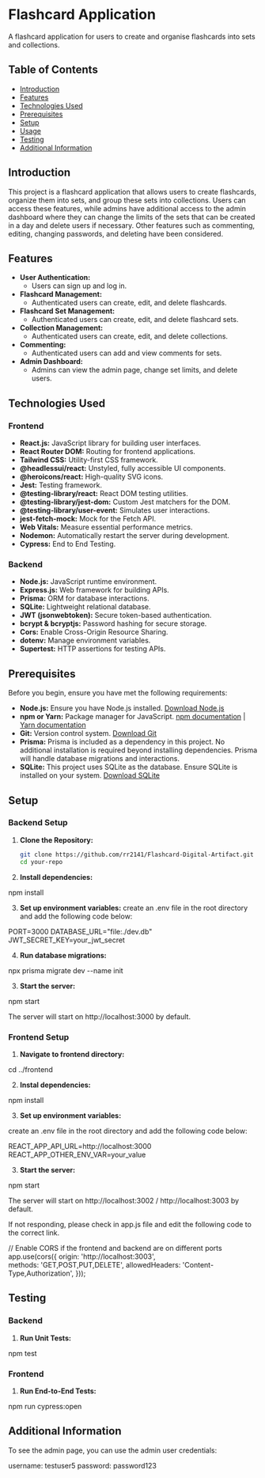 # Flashcard Application

A flashcard application for users to create and organise flashcards into sets and collections.

## Table of Contents

- [Introduction](#introduction)
- [Features](#features)
- [Technologies Used](#technologies-used)
- [Prerequisites](#prerequisites)
- [Setup](#setup)
- [Usage](#usage)
- [Testing](#testing)
- [Additional Information](#additional-information)

## Introduction

This project is a flashcard application that allows users to create flashcards, organize them into sets, and group these sets into collections. Users can access these features, while admins have additional access to the admin dashboard where they can change the limits of the sets that can be created in a day and delete users if necessary. Other features such as commenting, editing, changing passwords, and deleting have been considered.

## Features

- **User Authentication:**
  - Users can sign up and log in.
- **Flashcard Management:**
  - Authenticated users can create, edit, and delete flashcards.
- **Flashcard Set Management:**
  - Authenticated users can create, edit, and delete flashcard sets.
- **Collection Management:**
  - Authenticated users can create, edit, and delete collections.
- **Commenting:**
  - Authenticated users can add and view comments for sets.
- **Admin Dashboard:**
  - Admins can view the admin page, change set limits, and delete users.

## Technologies Used
### Frontend

- **React.js:** JavaScript library for building user interfaces.
- **React Router DOM:** Routing for frontend applications.
- **Tailwind CSS:** Utility-first CSS framework.
- **@headlessui/react:** Unstyled, fully accessible UI components.
- **@heroicons/react:** High-quality SVG icons.
- **Jest:** Testing framework.
- **@testing-library/react:** React DOM testing utilities.
- **@testing-library/jest-dom:** Custom Jest matchers for the DOM.
- **@testing-library/user-event:** Simulates user interactions.
- **jest-fetch-mock:** Mock for the Fetch API.
- **Web Vitals:** Measure essential performance metrics.
- **Nodemon:** Automatically restart the server during development.
- **Cypress:** End to End Testing.

### Backend

- **Node.js:** JavaScript runtime environment.
- **Express.js:** Web framework for building APIs.
- **Prisma:** ORM for database interactions.
- **SQLite:** Lightweight relational database.
- **JWT (jsonwebtoken):** Secure token-based authentication.
- **bcrypt & bcryptjs:** Password hashing for secure storage.
- **Cors:** Enable Cross-Origin Resource Sharing.
- **dotenv:** Manage environment variables.
- **Supertest:** HTTP assertions for testing APIs.

## Prerequisites

Before you begin, ensure you have met the following requirements:

- **Node.js:** Ensure you have Node.js installed. [Download Node.js](https://nodejs.org/)
- **npm or Yarn:** Package manager for JavaScript. [npm documentation](https://www.npmjs.com/) | [Yarn documentation](https://yarnpkg.com/)
- **Git:** Version control system. [Download Git](https://git-scm.com/)
- **Prisma:** Prisma is included as a dependency in this project. No additional installation is required beyond installing dependencies. Prisma will handle database migrations and interactions.
- **SQLite:** This project uses SQLite as the database. Ensure SQLite is installed on your system. [Download SQLite](https://www.sqlite.org/download.html)

## Setup

### Backend Setup

1. **Clone the Repository:**

   ```bash
   git clone https://github.com/rr2141/Flashcard-Digital-Artifact.git
   cd your-repo

2. **Install dependencies:**

npm install

3. **Set up environment variables:**
create an .env file in the root directory and add the following code below:

PORT=3000
DATABASE_URL="file:./dev.db"
JWT_SECRET_KEY=your_jwt_secret

4. **Run database migrations:**

npx prisma migrate dev --name init

3. **Start the server:**

npm start

The server will start on http://localhost:3000 by default.


### Frontend Setup

1. **Navigate to frontend directory:**

cd ../frontend

2. **Instal dependencies:**

npm install

3. **Set up environment variables:**

create an .env file in the root directory and add the following code below:

REACT_APP_API_URL=http://localhost:3000
REACT_APP_OTHER_ENV_VAR=your_value


3. **Start the server:**

npm start

The server will start on http://localhost:3002 / http://localhost:3003 by default.

If not responding, please check in app.js file and edit the following code to the correct link.

// Enable CORS if the frontend and backend are on different ports
app.use(cors({
    origin: 'http://localhost:3003',  
    methods: 'GET,POST,PUT,DELETE',
    allowedHeaders: 'Content-Type,Authorization',
}));


## Testing


### Backend 

1. **Run Unit Tests:**

npm test

### Frontend

1. **Run End-to-End Tests:**

npm run cypress:open


## Additional Information

To see the admin page, you can use the admin user credentials:

username: testuser5
password: password123